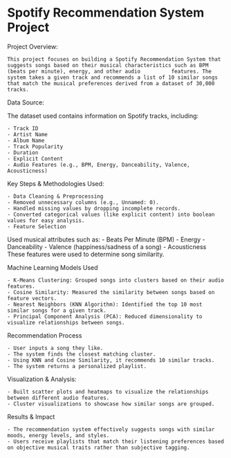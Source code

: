 # Spotify Recommendation System Project

Project Overview: 
   
    This project focuses on building a Spotify Recommendation System that suggests songs based on their musical characteristics such as BPM (beats per minute), energy, and other audio          features. The system takes a given track and recommends a list of 10 similar songs that match the musical preferences derived from a dataset of 30,000 tracks.

Data Source:
  
  The dataset used contains information on Spotify tracks, including:
   
    - Track ID
    - Artist Name
    - Album Name
    - Track Popularity
    - Duration
    - Explicit Content
    - Audio Features (e.g., BPM, Energy, Danceability, Valence, Acousticness)


Key Steps & Methodologies Used: 
   
    - Data Cleaning & Preprocessing
    - Removed unnecessary columns (e.g., Unnamed: 0).
    - Handled missing values by dropping incomplete records.
    - Converted categorical values (like explicit content) into boolean values for easy analysis.
    - Feature Selection

Used musical attributes such as:
    - Beats Per Minute (BPM)
    - Energy
    - Danceability
    - Valence (happiness/sadness of a song)
    - Acousticness
  These features were used to determine song similarity.


Machine Learning Models Used
   
    - K-Means Clustering: Grouped songs into clusters based on their audio features.
    - Cosine Similarity: Measured the similarity between songs based on feature vectors.
    - Nearest Neighbors (KNN Algorithm): Identified the top 10 most similar songs for a given track.
    - Principal Component Analysis (PCA): Reduced dimensionality to visualize relationships between songs.


Recommendation Process
    
    - User inputs a song they like.
    - The system finds the closest matching cluster.
    - Using KNN and Cosine Similarity, it recommends 10 similar tracks.
    - The system returns a personalized playlist.

Visualization & Analysis:     
   
    - Built scatter plots and heatmaps to visualize the relationships between different audio features.
    - Cluster visualizations to showcase how similar songs are grouped.

Results & Impact
   
    - The recommendation system effectively suggests songs with similar moods, energy levels, and styles.
    - Users receive playlists that match their listening preferences based on objective musical traits rather than subjective tagging.
